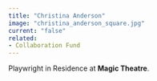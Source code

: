 ```yaml
---
title: "Christina Anderson"
image: "christina_anderson_square.jpg"
current: "false"
related:
- Collaboration Fund
---
```


Playwright in Residence at **Magic Theatre**.

